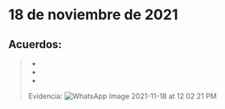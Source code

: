 # 18 de noviembre de 2021
## Acuerdos:
>-
>-
>-
> Evidencia:
> ![WhatsApp Image 2021-11-18 at 12 02 21 PM](https://user-images.githubusercontent.com/89328280/142516147-29da612f-4743-46a9-8efc-c081cfdd5263.jpeg)

